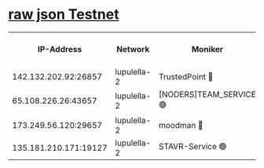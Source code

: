 [raw json Testnet](https://rpc-check.jaclalt.stavr.tech/jaclalt/rpc-jaclalt-result.json)
=

<table><tr><th>IP-Address</th><th>Network</th><th>Moniker</th><th>Latest Block Height</th><th>Earliest Block Height</th><th>Catching Up</th><th>Tx Index</th><th>Voting Power</th><th>Scan Time</th></tr><tr><td>142.132.202.92:26857</td><td>lupulella-2</td><td>TrustedPoint 🔴</td><td>6866589</td><td>6282001</td><td>False</td><td>off</td><td>5</td><td>2024-02-27T21:27:16.563867056UTC</td></tr><tr><td>65.108.226.26:43657</td><td>lupulella-2</td><td>[NODERS]TEAM_SERVICE 🟢</td><td>6866589</td><td>6282001</td><td>False</td><td>on</td><td>0</td><td>2024-02-27T21:27:16.902229772UTC</td></tr><tr><td>173.249.56.120:29657</td><td>lupulella-2</td><td>moodman 🔴</td><td>6866588</td><td>6766588</td><td>False</td><td>off</td><td>1075134</td><td>2024-02-27T21:27:16.315032910UTC</td></tr><tr><td>135.181.210.171:19127</td><td>lupulella-2</td><td>STAVR-Service 🟢</td><td>6866587</td><td>6865001</td><td>False</td><td>on</td><td>0</td><td>2024-02-27T21:27:09.563109737UTC</td></tr></table>
